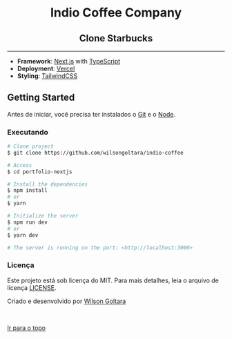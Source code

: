 <div align="center" id="top">
  <h1>Indio Coffee Company</h1>
  <h2>Clone Starbucks</h2>
</div>

<hr/>

- **Framework**: [Next.js](https://nextjs.org/) with [TypeScript](https://www.typescriptlang.org/)
- **Deployment**: [Vercel](https://vercel.com)
- **Styling**: [TailwindCSS](https://tailwindcss.com/)

## Getting Started

Antes de iniciar, você precisa ter instalados o [Git](https://git-scm.com) e o [Node](https://nodejs.org/en/).

### Executando

```bash
# Clone project
$ git clone https://github.com/wilsongoltara/indio-coffee

# Access
$ cd portfolio-nextjs

# Install the dependencies
$ npm install
# or
$ yarn

# Initialize the server
$ npm run dev
# or
$ yarn dev

# The server is running on the port: <http://localhost:3000>
```

### Licença

Este projeto está sob licença do MIT. Para mais detalhes, leia o arquivo de licença [LICENSE](LICENSE.md).

Criado e desenvolvido por <a href="https://github.com/wilsongoltara" target="_blank">Wilson Goltara</a>

&#xa0;

<a href="#top">Ir para o topo</a>